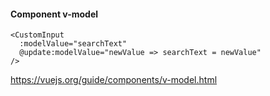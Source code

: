 #### Component v-model

```vue
<CustomInput
  :modelValue="searchText"
  @update:modelValue="newValue => searchText = newValue"
/>
```


<aside class="notes">

https://vuejs.org/guide/components/v-model.html

</aside>
